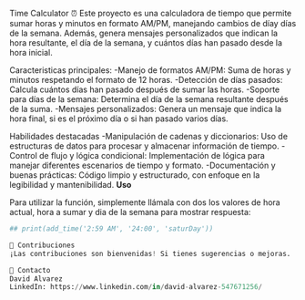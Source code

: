 Time Calculator ⏰
Este proyecto es una calculadora de tiempo que permite sumar horas y minutos en formato AM/PM, manejando cambios de díay días de la semana. 
Además, genera mensajes personalizados que indican la hora resultante, el día de la semana, y cuántos días han pasado desde la hora inicial.

Caracteristicas principales:
  -Manejo de formatos AM/PM: Suma de horas y minutos respetando el formato de 12 horas.
  -Detección de días pasados: Calcula cuántos días han pasado después de sumar las horas.
  -Soporte para días de la semana: Determina el día de la semana resultante después de la suma.
  -Mensajes personalizados: Genera un mensaje que indica la hora final, si es el próximo día o si han pasado varios días.

Habilidades destacadas
  -Manipulación de cadenas y diccionarios: Uso de estructuras de datos para procesar y almacenar información de tiempo.
  -Control de flujo y lógica condicional: Implementación de lógica para manejar diferentes escenarios de tiempo y formato.
  -Documentación y buenas prácticas: Código limpio y estructurado, con enfoque en la legibilidad y mantenibilidad.
 **Uso**

Para utilizar la función, simplemente llámala con dos los valores de hora actual, hora a sumar y dia de la semana para mostrar respuesta:

```python
## print(add_time('2:59 AM', '24:00', 'saturDay'))

🤝 Contribuciones
¡Las contribuciones son bienvenidas! Si tienes sugerencias o mejoras.

📧 Contacto
David Alvarez
LinkedIn: https://www.linkedin.com/in/david-alvarez-547671256/
